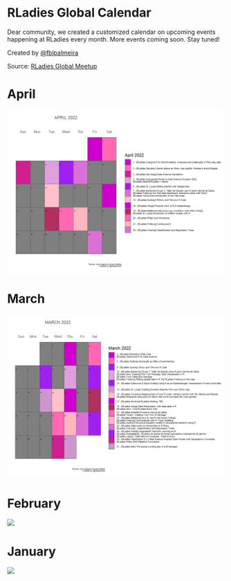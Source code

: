 # RLadies Global Calendar

Dear community, we created a customized calendar on upcoming events happening at RLadies every month. More events coming soon. Stay tuned!

Created by [@fblpalmeira](https://twitter.com/fblpalmeira)

Source: [RLadies Global Meetup](https://www.meetup.com/pro/rladies)

# April
<img src="rladies_calendar_apr2022_v1.png">

# March
<img src="rladies_calendar_mar2022_v2.png">

# February
<img src="rladies_calendar_feb2022_v1.png">

# January
<img src="rladies_calendar_jan2022_v3.png">
